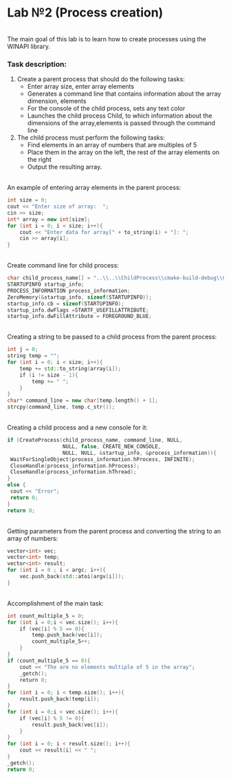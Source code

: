 # Lab №2 (Process creation)
<br>
The main goal of this lab is to learn how to create processes using the WINAPI library.

### Task description:

1. Сreate a parent process that should do the following tasks:
    - Enter array size, enter array elements
    - Generates a command line that contains information about the array dimension, elements
    - For the console of the child process, sets any text color
    - Launches the child process Child, to which information about the dimensions of the array,elements is passed through the command line
2. The child process must perform the following tasks:
    - Find elements in an array of numbers that are multiples of 5
    - Place them in the array on the left, the rest of the array elements on the right
    - Output the resulting array.

<br>
An example of entering array elements in the parent process:
<br>

``` cpp
int size = 0;
cout << "Enter size of array:  ";
cin >> size;
int* array = new int[size];
for (int i = 0; i < size; i++){ 
    cout << "Enter data for array[" + to_string(i) + "]: ";
    cin >> array[i];
}
```
<br>
Create command line for child process:
<br>

``` cpp
char child_process_name[] = "..\\..\\ChildProcess\\cmake-build-debug\\ChildProcess.exe";
STARTUPINFO startup_info;
PROCESS_INFORMATION process_information;
ZeroMemory(&startup_info, sizeof(STARTUPINFO));
startup_info.cb = sizeof(STARTUPINFO);
startup_info.dwFlags =STARTF_USEFILLATTRIBUTE;
startup_info.dwFillAttribute = FOREGROUND_BLUE;
```
<br>
Creating a string to be passed to a child process from the parent process:
<br>

``` cpp
int j = 0;
string temp = "";
for (int i = 0; i < size; i++){ 
    temp += std::to_string(array[i]);
    if (i != size - 1){
        temp += " ";
    }
}
char* command_line = new char[temp.length() + 1];
strcpy(command_line, temp.c_str());
```
<br>
Creating a child process and a new console for it:
<br>

``` cpp
if (CreateProcess(child_process_name, command_line, NULL,
                  NULL, false, CREATE_NEW_CONSOLE,
                  NULL, NULL, &startup_info, &process_information)){ 
 WaitForSingleObject(process_information.hProcess, INFINITE);
 CloseHandle(process_information.hProcess);
 CloseHandle(process_information.hThread);
}
else {
 cout << "Error";
 return 0;
}
return 0;
```
<br>
Getting parameters from the parent process and converting the string to an array of numbers:
<br>

``` cpp
vector<int> vec;
vector<int> temp;
vector<int> result;
for (int i = 0 ; i < argc; i++){ 
    vec.push_back(std::atoi(argv[i]));
}
```
<br>
Accomplishment of the main task:
<br>

``` cpp
int count_multiple_5 = 0;
for (int i = 0;i < vec.size(); i++){ 
    if (vec[i] % 5 == 0){
        temp.push_back(vec[i]);
        count_multiple_5++;
    }
}
if (count_multiple_5 == 0){
    cout << "The are no elements multiple of 5 in the array";
    _getch();
    return 0;
}
for (int i = 0; i < temp.size(); i++){
    result.push_back(temp[i]);
}
for (int i = 0;i < vec.size(); i++){
    if (vec[i] % 5 != 0){
        result.push_back(vec[i]);
    }
}
for (int i = 0; i < result.size(); i++){
    cout << result[i] << " ";
}
_getch();
return 0;
```

<span class="colour" style="color:rgb(204, 120, 50)"></span>
